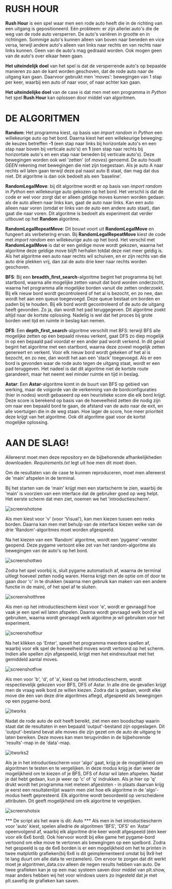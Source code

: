 # RUSH HOUR


**Rush Hour** is een spel waar men een rode auto heeft die in de richting van een uitgang is gepositioneerd. Eén probleem: er zijn allerlei auto's die de weg van de rode auto versperren. De auto's variëren in grootte en in richtingen. Sommige auto's kunnen alleen van boven naar beneden en vice versa, terwijl andere auto's alleen van links naar rechts en van rechts naar links kunnen. Geen van de auto's mag gedraaid worden. Ook mogen geen van de auto's over elkaar heen gaan.

**Het uiteindelijk doel** van het spel is dat de versperrende auto's op bepaalde manieren zo aan de kant worden geschoven, dat de rode auto naar de uitgang kan gaan. Daarvoor gebruikt men 'moves': bewegingen van 1 stap per keer, waarbij een auto of naar voor, of naar achter kan gaan.

**Het uiteindelijke doel** van de case is dat men met een programma in *Python* het spel **Rush Hour** kan oplossen door middel van algoritmen.

# DE ALGORITMEN

**Random**: Het programma kiest, op basis van *import random* in *Python* een willekeurige auto op het bord. Daarna kiest het een willekeurige beweging: de keuzes betreffen **-1** (een stap naar links bij horizontale auto's en een stap naar boven bij verticale auto's) en **1** (een stap naar rechts bij horizontale auto's en een stap naar beneden bij verticale auto's). Deze bewegingen worden ook wel 'zetten' (of *moves*) genoemd. De auto houdt *GEEN* rekening met bewegingen die niet zijn toegestaan. Als je auto A naar rechts wil laten gaan terwijl deze pal naast auto B staat, dan mag dat dus niet. Dit algoritme is dan ook bedoelt als een 'baseline'.

**RandomLegalMove**: bij dit algoritme wordt er op basis van *import random* in *Python* een willekeurige auto gekozen op het bord. Het verschil is dat de code er wel voor zorgt dat er alleen geldige moves kunnen worden gedaan: als de auto alleen naar links kan, gaat de auto naar links. Kan een auto alleen naar voren (omdat er links van de auto een andere auto staat), dan gaat die naar voren. Dit algoritme is bedoelt als experiment dat verder uitbouwt op het **Random** algoritme.

**RandomLegalRepeatMove**: Dit bouwt voort uit **RandomLegalMove** en fungeert als verbetering ervan. Bij **RandomLegalRepeatMove** kiest de code met *import random* een willekeurige auto op het bord. Het verschil met **RandomLegalMove** is dat er een geldige move wordt gekozen, waarna het algoritme deze geldige move blijft herhalen totdat deze niet meer geldig is. Als het algoritme een auto naar rechts wil schuiven, en er zijn rechts van die auto drie plekken vrij, dan zal de auto drie keer naar rechts worden geschoven.

**BFS**: Bij een **breadth_first_search**-algoritme begint het programma bij het startbord, waarna alle mogelijke zetten vanuit dat bord worden onderzocht, waarna het programma alle mogelijke borden vanuit die zetten onderzoekt. Bij elk nieuw bord wordt gecontroleerd of het al is bezocht, en zo nee, dan wordt het aan een queue toegevoegd. Deze queue bestaat om borden en paden bij te houden. Bij elk bord wordt gecontroleerd of de auto de uitgang heeft gevonden. Zo ja, dan wordt het pad teruggegeven. Dit algoritme zoekt altijd naar de kortste oplossing. Nadelig is wel dat het proces bij grote borden veel tijd en ruimte in beslag kan nemen.

**DFS**: Een **depth_first_search**-algoritme verschilt met BFS: terwijl BFS alle mogelijke zetten op een bepaald niveau verkent, gaat DFS zo diep mogelijk in op een bepaald pad voordat er een ander pad wordt verkend. In dit geval begint het algoritme met een startbord, waarna deze zoveel mogelijk zetten genereert en verkent. Voor elk nieuw bord wordt gekeken of het al is bezocht, en zo nee, dan wordt het aan een 'stack' toegevoegd. Als er een bord is gevonden waar de rode auto tegen de uitgang staat, wordt er een pad teruggeven. Het nadeel is dat dit algoritme niet de kortste route garandeert, maar het neemt wel minder ruimte en tijd in beslag.

**Astar**: Een **Astar**-algoritme komt in de buurt van BFS op gebied van werking, maar de volgorde van de verkenning van de bordconfiguraties (hier in nodes) wordt gebaseerd op een heuristieke score die elk bord krijgt. Deze score is berekend op basis van de hoeveelheid zetten die nodig zijn om naar een bepaald bord te gaan, de afstand van de auto naar de exit, en alle voertuigen die in de weg staan. Hoe lager de score, hoe meer prioriteit deze krijgt van het algoritme. Ook dit algoritme gaat voor de kortst mogelijke oplossing.

# AAN DE SLAG!

Allereerst moet men deze repository en de bijbehorende afhankelijkheden downloaden. *Requirements.txt* legt uit hoe men dit moet doen.

Om de resultaten van de case te kunnen reproduceren, moet men allereerst de 'main' afspelen in de terminal.

Bij het starten van de 'main' krijgt men een startscherm te zien, waarbij de 'main' is voorzien van een interface dat de gebruiker goed op weg helpt. Het eerste scherm dat men ziet, noemen we het 'introductiescherm'.

![screenshotone](https://github.com/20928Tijmen/TTJ/assets/144214560/2b06d5fc-b2e3-4937-be8f-4a0010683a37)

Als men kiest voor 'v' (voor 'Visual'), kan men kiezen tussen een reeks borden. Daarna kan men met behulp van de interface kiezen welke van de drie 'Random'-algoritmes moet worden afgespeeld.

Na het kiezen van een 'Random' algoritme, wordt een 'pygame'-venster geopend. Deze pygame vertoont elke zet van het random-algoritme als bewegingen van de auto's op het bord.

![screenshottwo](https://github.com/20928Tijmen/TTJ/assets/144214560/46081226-b8c5-4a16-ad35-b80dedd3e3c5)

Zodra het spel voorbij is, sluit pygame automatisch af, waarna de terminal uitlegt hoeveel zetten nodig waren. Hierna krijgt men de optie om óf door te gaan door 'c' in te drukken (waarna men gebruik kan maken van een andere functie in de main), of het spel af te sluiten.

![screenshotthree](https://github.com/20928Tijmen/TTJ/assets/144214560/875c58da-7ba7-490a-ad16-ea198bd11924)

Als men op het introductiescherm kiest voor 'e', wordt er gevraagd hoe vaak je een spel wil laten afspelen. Daarna wordt gevraagd welk bord je wil gebruiken, waarna wordt gevraagd welk algoritme je wil gebruiken voor het experiment.

![screenshotfour](https://github.com/20928Tijmen/TTJ/assets/144214560/24a5fbd9-dff7-4663-b66e-1f722a6ffd08)

Na het klikken op 'Enter', speelt het programma meerdere spellen af, waarbij voor elk spel de hoeveelheid moves wordt vertoond op het scherm. Indien alle spellen zijn afgespeeld, krijgt men het eindresultaat met het gemiddeld aantal moves.

![screenshotfive](https://github.com/20928Tijmen/TTJ/assets/144214560/6b8a5f65-8663-4c12-8793-d5b80c03f353)

Als men voor 'b', 'd', of 'a', kiest op het introductiescherm, wordt respectievelijk gekozen voor BFS, DFS of Astar. In alle drie de gevallen krijgt men de vraag welk bord ze willen kiezen. Zodra dat is gedaan, wordt elke move die één van deze drie algoritmes aflegd, afgespeeld als bewegingen op een pygame-bord.

![itworks](https://github.com/20928Tijmen/TTJ/assets/144214560/f0795c54-595d-4bac-85e3-96190e8f22d8)

Nadat de rode auto de exit heeft bereikt, ziet men een boodschap waarin staat dat de resultaten in een bepaald 'output'-bestand zijn opgeslagen. Dit 'output'-bestand bevat alle moves die zijn gezet om de auto de uitgang te laten bereiken. Deze moves kan men terugvinden in de bijbehorende 'results'-map in de 'data'-map.

![itworks2](https://github.com/20928Tijmen/TTJ/assets/144214560/2ea04859-f608-4caf-a8f0-1acbf6c2b34e)

Als je in het introductiescherm voor 'algo' gaat, krijg je de mogelijkheid om algoritmen te testen en te vergelijken. In deze modus krijg je dan weer de mogelijkheid om te kiezen of je BFS, DFS of Astar wil laten afspelen. Nadat je dat hebt gedaan, kun je weer op 'c' of 'q' indrukken. Als je hier op 'q' drukt wordt het programma niet meteen afgesloten - in plaats daarvan krijg je eerst een resultatenlijst waarin men ziet hoe elk algoritme in de 'algo'-modus heeft gepresteerd. Elk algoritme wordt beoordeeld op verscheidene attributen. Dit geeft mogelijkheid om elk algoritme te vergelijken.

![screenshotsix](https://github.com/20928Tijmen/TTJ/assets/144214560/f691ad9d-b695-48b5-af10-0c9a6b8c6f66)

*** De script als het ware is dit: Auto ***
Als men in het introductiescherm voor 'auto' kiest, spelen alledrie de algoritmen 'BFS', 'DFS' en 'Astar' opeenvolgend af, waarbij elk algoritme drie keer wordt afgespeeld (één keer voor elk 6x6 bord). Ook hiervoor wordt bij elke game het pygame-bord vertoond om elke move te vertonen als bewegingen op een spelbord. Zodra het gespeeld is op de 6x6 borden is er een mogelijkheid om het te printen in twee matplotlib grafieken(bij 6x6 is dit geimplementeerd omdat bij 9x9 het te lang duurt om alle data te verzamelen). Om ervoor te zorgen dat dit werkt moet je algoritmen_data.csv alleen de negen results hebben van auto. De twee grafieken kan je op een mac systeem saven door middel van plt.show, maar anders hebben wij het voor windows users zo ingesteld dat je met plt.savefig de grafieken kan saven.
